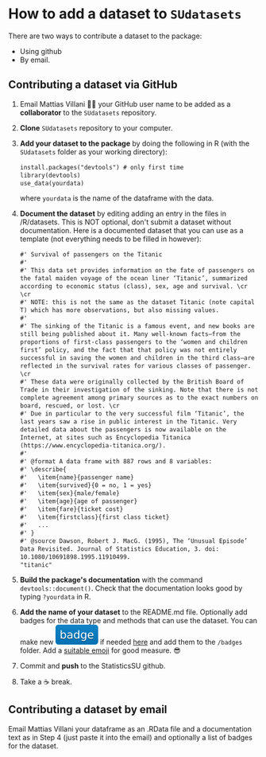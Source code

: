 # How to add a dataset to `SUdatasets`

There are two ways to contribute a dataset to the package:
* Using github
* By email.

## Contributing a dataset via GitHub
1.  Email Mattias Villani :man_beard: your GitHub user name to be added as a **collaborator** to the `SUdatasets` repository.
2.  **Clone** `SUdatasets` repository to your computer.
3.  **Add your dataset to the package** by doing the following in R (with the `SUdatasets` folder as your working directory):
    ```
    install.packages("devtools") # only first time
    library(devtools)
    use_data(yourdata)
    ```
    where `yourdata` is the name of the dataframe with the data.

4. **Document the dataset** by editing adding an entry in the files in /R/datasets. This is NOT optional, don't submit a dataset without documentation. 
Here is a documented dataset that you can use as a template (not everything needs to be filled in however):
    ```
    #' Survival of passengers on the Titanic
    #'
    #' This data set provides information on the fate of passengers on the fatal maiden voyage of the ocean liner ‘Titanic’, summarized according to economic status (class), sex, age and survival. \cr \cr
    #' NOTE: this is not the same as the dataset Titanic (note capital T) which has more observations, but also missing values.
    #'
    #' The sinking of the Titanic is a famous event, and new books are still being published about it. Many well-known facts—from the proportions of first-class passengers to the ‘women and children first’ policy, and the fact that that policy was not entirely successful in saving the women and children in the third class—are reflected in the survival rates for various classes of passenger. \cr
    #' These data were originally collected by the British Board of Trade in their investigation of the sinking. Note that there is not complete agreement among primary sources as to the exact numbers on board, rescued, or lost. \cr
    #' Due in particular to the very successful film ‘Titanic’, the last years saw a rise in public interest in the Titanic. Very detailed data about the passengers is now available on the Internet, at sites such as Encyclopedia Titanica (https://www.encyclopedia-titanica.org/).
    #'
    #' @format A data frame with 887 rows and 8 variables:
    #' \describe{
    #'   \item{name}{passenger name}
    #'   \item{survived}{0 = no, 1 = yes}
    #'   \item{sex}{male/female}
    #'   \item{age}{age of passenger}
    #'   \item{fare}{ticket cost}
    #'   \item{firstclass}{first class ticket}
    #'   ...
    #' }
    #' @source Dawson, Robert J. MacG. (1995), The ‘Unusual Episode’ Data Revisited. Journal of Statistics Education, 3. doi: 10.1080/10691898.1995.11910499.
    "titanic"
    ```
5. **Build the package's documentation** with the command `devtools::document()`. Check that the documentation looks good by typing `?yourdata` in R.
6. **Add the name of your dataset** to the README.md file. Optionally add badges for the data type and methods that can use the dataset. You can make new ![badge](../badges/badge-blue.svg) if needed [here](https://shields.io/#your-badge) and add them to the `/badges` folder. Add a [suitable emoji](https://gist.github.com/rxaviers/7360908) for good measure. :sunglasses:
7. Commit and **push** to the StatisticsSU github.
8. Take a :coffee: break.

## Contributing a dataset by email

Email Mattias Villani your dataframe as an .RData file and a documentation text as in Step 4 (just paste it into the email) and optionally a list of badges for the dataset.